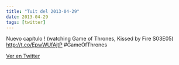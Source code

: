 ```yaml
---
title: "Tuit del 2013-04-29"
date: 2013-04-29
tags: [twitter]
---
```


Nuevo capítulo ! (watching Game of Thrones, Kissed by Fire S03E05) http://t.co/EpwWUfAjtP #GameOfThrones



[Ver en Twitter](https://twitter.com/i/web/status/329004501002510336)
